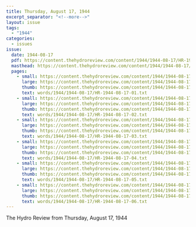 ```yaml
---
title: Thursday, August 17, 1944
excerpt_separator: "<!--more-->"
layout: issue
tags:
  - "1944"
categories:
  - issues
issue:
  date: 1944-08-17
  pdf: https://content.thehydroreview.com/content/1944/1944-08-17/HR-1944-08-17.pdf
  masthead: https://content.thehydroreview.com/content/1944/1944-08-17/masthead/HR-1944-08-17.jpg
  pages:
    - small: https://content.thehydroreview.com/content/1944/1944-08-17/small/HR-1944-08-17-01.jpg
      large: https://content.thehydroreview.com/content/1944/1944-08-17/large/HR-1944-08-17-01.jpg
      thumb: https://content.thehydroreview.com/content/1944/1944-08-17/thumbnails/HR-1944-08-17-01.jpg
      text: words/1944/1944-08-17/HR-1944-08-17-01.txt
    - small: https://content.thehydroreview.com/content/1944/1944-08-17/small/HR-1944-08-17-02.jpg
      large: https://content.thehydroreview.com/content/1944/1944-08-17/large/HR-1944-08-17-02.jpg
      thumb: https://content.thehydroreview.com/content/1944/1944-08-17/thumbnails/HR-1944-08-17-02.jpg
      text: words/1944/1944-08-17/HR-1944-08-17-02.txt
    - small: https://content.thehydroreview.com/content/1944/1944-08-17/small/HR-1944-08-17-03.jpg
      large: https://content.thehydroreview.com/content/1944/1944-08-17/large/HR-1944-08-17-03.jpg
      thumb: https://content.thehydroreview.com/content/1944/1944-08-17/thumbnails/HR-1944-08-17-03.jpg
      text: words/1944/1944-08-17/HR-1944-08-17-03.txt
    - small: https://content.thehydroreview.com/content/1944/1944-08-17/small/HR-1944-08-17-04.jpg
      large: https://content.thehydroreview.com/content/1944/1944-08-17/large/HR-1944-08-17-04.jpg
      thumb: https://content.thehydroreview.com/content/1944/1944-08-17/thumbnails/HR-1944-08-17-04.jpg
      text: words/1944/1944-08-17/HR-1944-08-17-04.txt
    - small: https://content.thehydroreview.com/content/1944/1944-08-17/small/HR-1944-08-17-05.jpg
      large: https://content.thehydroreview.com/content/1944/1944-08-17/large/HR-1944-08-17-05.jpg
      thumb: https://content.thehydroreview.com/content/1944/1944-08-17/thumbnails/HR-1944-08-17-05.jpg
      text: words/1944/1944-08-17/HR-1944-08-17-05.txt
    - small: https://content.thehydroreview.com/content/1944/1944-08-17/small/HR-1944-08-17-06.jpg
      large: https://content.thehydroreview.com/content/1944/1944-08-17/large/HR-1944-08-17-06.jpg
      thumb: https://content.thehydroreview.com/content/1944/1944-08-17/thumbnails/HR-1944-08-17-06.jpg
      text: words/1944/1944-08-17/HR-1944-08-17-06.txt
---
```


The Hydro Review from Thursday, August 17, 1944

<!--more-->

